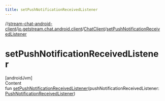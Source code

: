 ```yaml
---
title: setPushNotificationReceivedListener
---
```

//[stream-chat-android-client](../../../index.md)/[io.getstream.chat.android.client](../index.md)/[ChatClient](index.md)/[setPushNotificationReceivedListener](setPushNotificationReceivedListener.md)



# setPushNotificationReceivedListener  
[androidJvm]  
Content  
fun [setPushNotificationReceivedListener](setPushNotificationReceivedListener.md)(pushNotificationReceivedListener: [PushNotificationReceivedListener](../../io.getstream.chat.android.client.notifications/PushNotificationReceivedListener/index.md))  



